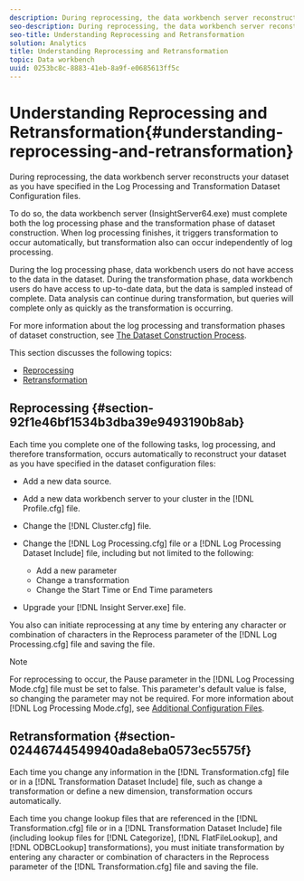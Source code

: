 ```yaml
---
description: During reprocessing, the data workbench server reconstructs your dataset as you have specified in the Log Processing and Transformation Dataset Configuration files.
seo-description: During reprocessing, the data workbench server reconstructs your dataset as you have specified in the Log Processing and Transformation Dataset Configuration files.
seo-title: Understanding Reprocessing and Retransformation
solution: Analytics
title: Understanding Reprocessing and Retransformation
topic: Data workbench
uuid: 0253bc8c-8883-41eb-8a9f-e0685613ff5c
---
```


# Understanding Reprocessing and Retransformation{#understanding-reprocessing-and-retransformation}

During reprocessing, the data workbench server reconstructs your dataset as you have specified in the Log Processing and Transformation Dataset Configuration files.

 To do so, the data workbench server (InsightServer64.exe) must complete both the log processing phase and the transformation phase of dataset construction. When log processing finishes, it triggers transformation to occur automatically, but transformation also can occur independently of log processing.

During the log processing phase, data workbench users do not have access to the data in the dataset. During the transformation phase, data workbench users do have access to up-to-date data, but the data is sampled instead of complete. Data analysis can continue during transformation, but queries will complete only as quickly as the transformation is occurring.

For more information about the log processing and transformation phases of dataset construction, see [The Dataset Construction Process](../../../home/c-dataset-const-proc/c-dataset-const-proc.md#concept-9bc072216321415f933c4392653fafac).

This section discusses the following topics:

* [Reprocessing](../../../home/c-dataset-const-proc/c-reproc-retrans/c-unst-reproc-retrans.md#section-92f1e46bf1534b3dba39e9493190b8ab) 
* [Retransformation](../../../home/c-dataset-const-proc/c-reproc-retrans/c-unst-reproc-retrans.md#section-02446744549940ada8eba0573ec5575f)

## Reprocessing {#section-92f1e46bf1534b3dba39e9493190b8ab}

Each time you complete one of the following tasks, log processing, and therefore transformation, occurs automatically to reconstruct your dataset as you have specified in the dataset configuration files:

* Add a new data source. 
* Add a new data workbench server to your cluster in the [!DNL Profile.cfg] file. 
* Change the [!DNL Cluster.cfg] file. 
* Change the [!DNL Log Processing.cfg] file or a [!DNL Log Processing Dataset Include] file, including but not limited to the following:

    * Add a new parameter 
    * Change a transformation 
    * Change the Start Time or End Time parameters

* Upgrade your [!DNL Insight Server.exe] file.

You also can initiate reprocessing at any time by entering any character or combination of characters in the Reprocess parameter of the [!DNL Log Processing.cfg] file and saving the file.

>[!NOTE]
>
>For reprocessing to occur, the Pause parameter in the [!DNL Log Processing Mode.cfg] file must be set to false. This parameter's default value is false, so changing the parameter may not be required. For more information about [!DNL Log Processing Mode.cfg], see [Additional Configuration Files](/help/home/c-dataset-const-proc/c-add-config-files/c-add-config-files.md). 

## Retransformation {#section-02446744549940ada8eba0573ec5575f}

Each time you change any information in the [!DNL Transformation.cfg] file or in a [!DNL Transformation Dataset Include] file, such as change a transformation or define a new dimension, transformation occurs automatically.

Each time you change lookup files that are referenced in the [!DNL Transformation.cfg] file or in a [!DNL Transformation Dataset Include] file (including lookup files for [!DNL Categorize], [!DNL FlatFileLookup], and [!DNL ODBCLookup] transformations), you must initiate transformation by entering any character or combination of characters in the Reprocess parameter of the [!DNL Transformation.cfg] file and saving the file. 
